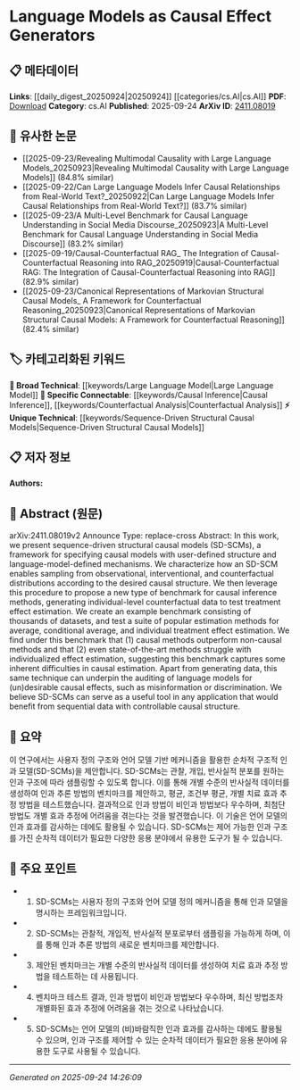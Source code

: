 <!-- KEYWORD_LINKING_METADATA:
{
  "processed_timestamp": "2025-09-24T14:26:09.945095",
  "vocabulary_version": "1.0",
  "selected_keywords": [
    "Sequence-Driven Structural Causal Models",
    "Large Language Model",
    "Causal Inference",
    "Counterfactual Analysis"
  ],
  "rejected_keywords": [],
  "similarity_scores": {
    "Sequence-Driven Structural Causal Models": 0.8,
    "Large Language Model": 0.85,
    "Causal Inference": 0.8,
    "Counterfactual Analysis": 0.7
  },
  "extraction_method": "AI_prompt_based",
  "budget_applied": true,
  "candidates_json": {
    "candidates": [
      {
        "surface": "sequence-driven structural causal models",
        "canonical": "Sequence-Driven Structural Causal Models",
        "aliases": [
          "SD-SCMs"
        ],
        "category": "unique_technical",
        "rationale": "This is a novel framework introduced in the paper, crucial for understanding the proposed causal model generation.",
        "novelty_score": 0.9,
        "connectivity_score": 0.6,
        "specificity_score": 0.85,
        "link_intent_score": 0.8
      },
      {
        "surface": "language models",
        "canonical": "Large Language Model",
        "aliases": [
          "language model"
        ],
        "category": "broad_technical",
        "rationale": "Language models are central to the paper's methodology and are a key component in causal effect generation.",
        "novelty_score": 0.3,
        "connectivity_score": 0.9,
        "specificity_score": 0.6,
        "link_intent_score": 0.85
      },
      {
        "surface": "causal inference methods",
        "canonical": "Causal Inference",
        "aliases": [
          "causal methods"
        ],
        "category": "specific_connectable",
        "rationale": "Causal inference is a core theme of the paper, linking it to broader discussions in causal analysis.",
        "novelty_score": 0.5,
        "connectivity_score": 0.85,
        "specificity_score": 0.7,
        "link_intent_score": 0.8
      },
      {
        "surface": "counterfactual data",
        "canonical": "Counterfactual Analysis",
        "aliases": [
          "counterfactuals"
        ],
        "category": "specific_connectable",
        "rationale": "Counterfactual data is essential for evaluating causal effects, making it a strong link to causal analysis.",
        "novelty_score": 0.6,
        "connectivity_score": 0.75,
        "specificity_score": 0.8,
        "link_intent_score": 0.7
      }
    ],
    "ban_list_suggestions": [
      "benchmark",
      "treatment effect estimation",
      "auditing"
    ]
  },
  "decisions": [
    {
      "candidate_surface": "sequence-driven structural causal models",
      "resolved_canonical": "Sequence-Driven Structural Causal Models",
      "decision": "linked",
      "scores": {
        "novelty": 0.9,
        "connectivity": 0.6,
        "specificity": 0.85,
        "link_intent": 0.8
      }
    },
    {
      "candidate_surface": "language models",
      "resolved_canonical": "Large Language Model",
      "decision": "linked",
      "scores": {
        "novelty": 0.3,
        "connectivity": 0.9,
        "specificity": 0.6,
        "link_intent": 0.85
      }
    },
    {
      "candidate_surface": "causal inference methods",
      "resolved_canonical": "Causal Inference",
      "decision": "linked",
      "scores": {
        "novelty": 0.5,
        "connectivity": 0.85,
        "specificity": 0.7,
        "link_intent": 0.8
      }
    },
    {
      "candidate_surface": "counterfactual data",
      "resolved_canonical": "Counterfactual Analysis",
      "decision": "linked",
      "scores": {
        "novelty": 0.6,
        "connectivity": 0.75,
        "specificity": 0.8,
        "link_intent": 0.7
      }
    }
  ]
}
-->

# Language Models as Causal Effect Generators

## 📋 메타데이터

**Links**: [[daily_digest_20250924|20250924]] [[categories/cs.AI|cs.AI]]
**PDF**: [Download](https://arxiv.org/pdf/2411.08019.pdf)
**Category**: cs.AI
**Published**: 2025-09-24
**ArXiv ID**: [2411.08019](https://arxiv.org/abs/2411.08019)

## 🔗 유사한 논문
- [[2025-09-23/Revealing Multimodal Causality with Large Language Models_20250923|Revealing Multimodal Causality with Large Language Models]] (84.8% similar)
- [[2025-09-22/Can Large Language Models Infer Causal Relationships from Real-World Text?_20250922|Can Large Language Models Infer Causal Relationships from Real-World Text?]] (83.7% similar)
- [[2025-09-23/A Multi-Level Benchmark for Causal Language Understanding in Social Media Discourse_20250923|A Multi-Level Benchmark for Causal Language Understanding in Social Media Discourse]] (83.2% similar)
- [[2025-09-19/Causal-Counterfactual RAG_ The Integration of Causal-Counterfactual Reasoning into RAG_20250919|Causal-Counterfactual RAG: The Integration of Causal-Counterfactual Reasoning into RAG]] (82.9% similar)
- [[2025-09-23/Canonical Representations of Markovian Structural Causal Models_ A Framework for Counterfactual Reasoning_20250923|Canonical Representations of Markovian Structural Causal Models: A Framework for Counterfactual Reasoning]] (82.4% similar)

## 🏷️ 카테고리화된 키워드
**🧠 Broad Technical**: [[keywords/Large Language Model|Large Language Model]]
**🔗 Specific Connectable**: [[keywords/Causal Inference|Causal Inference]], [[keywords/Counterfactual Analysis|Counterfactual Analysis]]
**⚡ Unique Technical**: [[keywords/Sequence-Driven Structural Causal Models|Sequence-Driven Structural Causal Models]]

## 📋 저자 정보

**Authors:** 

## 📄 Abstract (원문)

arXiv:2411.08019v2 Announce Type: replace-cross 
Abstract: In this work, we present sequence-driven structural causal models (SD-SCMs), a framework for specifying causal models with user-defined structure and language-model-defined mechanisms. We characterize how an SD-SCM enables sampling from observational, interventional, and counterfactual distributions according to the desired causal structure. We then leverage this procedure to propose a new type of benchmark for causal inference methods, generating individual-level counterfactual data to test treatment effect estimation. We create an example benchmark consisting of thousands of datasets, and test a suite of popular estimation methods for average, conditional average, and individual treatment effect estimation. We find under this benchmark that (1) causal methods outperform non-causal methods and that (2) even state-of-the-art methods struggle with individualized effect estimation, suggesting this benchmark captures some inherent difficulties in causal estimation. Apart from generating data, this same technique can underpin the auditing of language models for (un)desirable causal effects, such as misinformation or discrimination. We believe SD-SCMs can serve as a useful tool in any application that would benefit from sequential data with controllable causal structure.

## 📝 요약

이 연구에서는 사용자 정의 구조와 언어 모델 기반 메커니즘을 활용한 순차적 구조적 인과 모델(SD-SCMs)을 제안합니다. SD-SCMs는 관찰, 개입, 반사실적 분포를 원하는 인과 구조에 따라 샘플링할 수 있도록 합니다. 이를 통해 개별 수준의 반사실적 데이터를 생성하여 인과 추론 방법의 벤치마크를 제안하고, 평균, 조건부 평균, 개별 치료 효과 추정 방법을 테스트했습니다. 결과적으로 인과 방법이 비인과 방법보다 우수하며, 최첨단 방법도 개별 효과 추정에 어려움을 겪는다는 것을 발견했습니다. 이 기술은 언어 모델의 인과 효과를 감사하는 데에도 활용될 수 있습니다. SD-SCMs는 제어 가능한 인과 구조를 가진 순차적 데이터가 필요한 다양한 응용 분야에서 유용한 도구가 될 수 있습니다.

## 🎯 주요 포인트

- 1. SD-SCMs는 사용자 정의 구조와 언어 모델 정의 메커니즘을 통해 인과 모델을 명시하는 프레임워크입니다.
- 2. SD-SCMs는 관찰적, 개입적, 반사실적 분포로부터 샘플링을 가능하게 하며, 이를 통해 인과 추론 방법의 새로운 벤치마크를 제안합니다.
- 3. 제안된 벤치마크는 개별 수준의 반사실적 데이터를 생성하여 치료 효과 추정 방법을 테스트하는 데 사용됩니다.
- 4. 벤치마크 테스트 결과, 인과 방법이 비인과 방법보다 우수하며, 최신 방법조차 개별화된 효과 추정에 어려움을 겪는 것으로 나타났습니다.
- 5. SD-SCMs는 언어 모델의 (비)바람직한 인과 효과를 감사하는 데에도 활용될 수 있으며, 인과 구조를 제어할 수 있는 순차적 데이터가 필요한 응용 분야에 유용한 도구로 사용될 수 있습니다.


---

*Generated on 2025-09-24 14:26:09*
